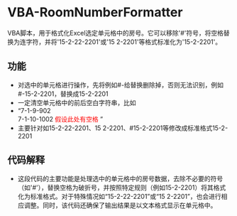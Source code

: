 # VBA-RoomNumberFormatter

VBA脚本，用于格式化Excel选定单元格中的房号。它可以移除'#'符号，将空格替换为连字符，并将'15-2-22-2201'或'15 2-2201'等格式标准化为'15-2-2201'。

## 功能
- 对选中的单元格进行操作，先将例如#-给替换删除掉，否则无法识别，例如#-15-2-2201，替换成15-2-2201
- 一定清空单元格中的前后空白字符串，比如
- “7-1-9-902  
7-1-10-1002
<font color="#ff0000">假设此处有空格</font>
”
- 主要针对如15-2-22-2201、15 2-2201、#15-2-2201等修改成标准格式15-2-2201

## 代码解释
- 这段代码的主要功能是处理选中的单元格中的房号数据，去除不必要的符号（如'#'），替换空格为破折号，并按照特定规则（例如15-2-2201）将其格式化为标准格式。对于特殊情况如“15-2-22-2201”或“15 2-2201”，也会进行相应调整。同时，该代码还确保了输出结果是以文本格式显示在单元格中。